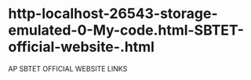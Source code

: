 # http-localhost-26543-storage-emulated-0-My-code.html-SBTET-official-website-.html
AP SBTET OFFICIAL WEBSITE LINKS
